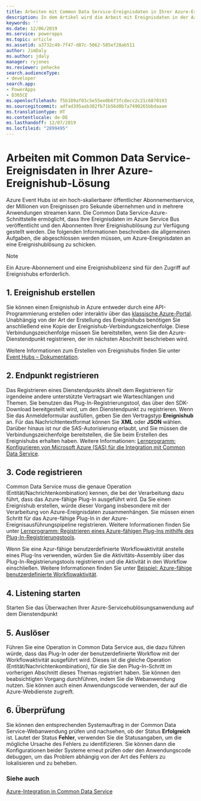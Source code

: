 ```yaml
---
title: Arbeiten mit Common Data Service-Ereignisdaten in Ihrer Azure-Ereignishub-Lösung (Common Data Service) | Microsoft Docs
description: In dem Artikel wird die Arbeit mit Ereignisdaten in der Azure-Ereignishublösung beschrieben.
keywords: ''
ms.date: 12/06/2019
ms.service: powerapps
ms.topic: article
ms.assetid: a3732c49-7f47-d87c-5062-585ef28ab511
author: JimDaly
ms.author: jdaly
manager: ryjones
ms.reviewer: pehecke
search.audienceType:
- developer
search.app:
- PowerApps
- D365CE
ms.openlocfilehash: f5b189af03c5e55ee0b6f3fcdecc2c21c6870193
ms.sourcegitcommit: adfad395aab302fb71b56d8b7a7490265bbdaaae
ms.translationtype: HT
ms.contentlocale: de-DE
ms.lasthandoff: 12/07/2019
ms.locfileid: "2899495"
---
```

# <a name="work-with-common-data-service-event-data-in-your-azure-event-hub-solution"></a>Arbeiten mit Common Data Service-Ereignisdaten in Ihrer Azure-Ereignishub-Lösung

Azure Event Hubs ist ein hoch-skalierbarer öffentlicher Abonnementservice, der Millionen von Ereignissen pro Sekunde übernehmen und in mehrere Anwendungen streamen kann. Die Common Data Service-Azure-Schnittstelle ermöglicht, dass Ihre Ereignisdaten im Azure Service Bus veröffentlicht und den Abonnenten Ihrer Ereignishublösung zur Verfügung gestellt werden. Die folgenden Informationen beschreiben die allgemeinen Aufgaben, die abgeschlossen werden müssen, um Azure-Ereignisdaten an eine Ereignishublösung zu schicken.  
  
> [!NOTE]
> Ein Azure-Abonnement und eine Ereignishublizenz sind für den Zugriff auf Ereignishubs erforderlich.
  
## <a name="1-create-an-event-hub"></a>1. Ereignishub erstellen

Sie können einen Ereignishub in Azure entweder durch eine API-Programmierung erstellen oder interaktiv über das [klassische Azure-Portal](https://manage.windowsazure.com). Unabhängig von der Art der Erstellung des Ereignishubs benötigen Sie anschließend eine Kopie der Ereignishub-Verbindungszeichenfolge. Diese Verbindungszeichenfolge müssen Sie bereitstellen, wenn Sie den Azure-Dienstendpunkt registrieren, der im nächsten Abschnitt beschrieben wird.  

Weitere Informationen zum Erstellen von Ereignishubs finden Sie unter [Event Hubs – Dokumentation](https://azure.microsoft.com/documentation/services/event-hubs/).  
  
## <a name="2-register-an-endpoint"></a>2. Endpunkt registrieren

Das Registrieren eines Dienstendpunkts ähnelt dem Registrieren für irgendeine andere unterstützte Vertragsart wie Warteschlangen und Themen. Sie benutzen das Plug-In-Registrierungstool, das über den SDK-Download bereitgestellt wird, um den Dienstendpunkt zu registrieren.  Wenn Sie das Anmeldeformular ausfüllen, geben Sie den Vertragstyp **Ereignishub** an. Für das Nachrichtentextformat können Sie **XML** oder **JSON** wählen. Darüber hinaus ist nur die SAS-Autorisierung erlaubt, und Sie müssen die Verbindungszeichenfolge bereitstellen, die Sie beim Erstellen des Ereignishubs erhalten haben. Weitere Informationen: [Lernprogramm: Konfigurieren von Microsoft Azure (SAS) für die Integration mit Common Data Service](walkthrough-configure-azure-sas-integration.md).  
  
## <a name="3-register-code"></a>3. Code registrieren

Common Data Service muss die genaue Operation (Entität/Nachrichtenkombination) kennen, die bei der Verarbeitung dazu führt, dass das Azure-fähige Plug-In ausgeführt wird. Da Sie einen Ereignishub erstellen, würde dieser Vorgang insbesondere mit der Verarbeitung von Azure-Ereignisdaten zusammenhängen. Sie müssen einen Schritt für das Azure-fähige Plug-In in der Azure-Ereignisausführungspipeline registrieren.  Weitere Informationen finden Sie unter [Lernprogramm: Registrieren eines Azure-fähigen Plug-Ins mithilfe des Plug-In-Registrierungstools](walkthrough-register-azure-aware-plug-in-using-plug-in-registration-tool.md).  

Wenn Sie eine Azur-fähige benutzerdefinierte Workflowaktivität anstelle eines Plug-Ins verwenden, würden Sie die Aktivitäts-Assembly über das Plug-In-Registrierungstools registrieren und die Aktivität in den Workflow einschließen. Weitere Informationen finden Sie unter [Beispiel: Azure-fähige benutzerdefinierte Workflowaktivität](/dynamics365/customer-engagement/developer/sample-azure-aware-custom-workflow-activity).
  
## <a name="4-start-listening"></a>4. Listening starten

Starten Sie das Überwachen Ihrer Azure-Servicehublösungsanwendung auf dem Dienstendpunkt  
  
## <a name="5-trigger"></a>5. Auslöser

Führen Sie eine Operation in Common Data Service aus, die dazu führen würde, dass das Plug-In oder der benutzerdefinierte Workflow mit der Workflowaktivität ausgeführt wird. Dieses ist die gleiche Operation (Entität/Nachrichtenkombination), für die Sie den Plug-In-Schritt im vorherigen Abschnitt dieses Themas registriert haben. Sie können den beabsichtigten Vorgang durchführen, indem Sie die Webanwendung nutzen. Sie können auch einen Anwendungscode verwenden, der auf die Azure-Webdienste zugreift.  
  
## <a name="6-verification"></a>6. Überprüfung

Sie können den entsprechenden Systemauftrag in der Common Data Service-Webanwendung prüfen und nachsehen, ob der Status **Erfolgreich** ist. Lautet der Status **Fehler**, verwenden Sie die Statusangaben, um die mögliche Ursache des Fehlers zu identifizieren. Sie können dann die Konfigurationen beider Systeme erneut prüfen oder den Anwendungscode debuggen, um das Problem abhängig von der Art des Fehlers zu lokalisieren und zu beheben.  
  
### <a name="see-also"></a>Siehe auch 

 [Azure-Integration in Common Data Service](azure-integration.md)
